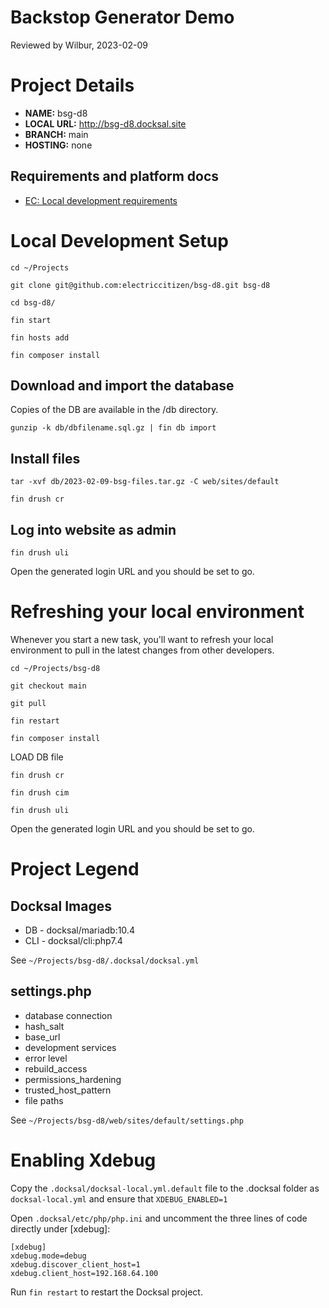 Backstop Generator Demo
=======================
Reviewed by Wilbur, 2023-02-09

# Project Details

- **NAME:**  bsg-d8
- **LOCAL URL:** http://bsg-d8.docksal.site
- **BRANCH:** main
- **HOSTING:** none

## Requirements and platform docs

- [EC: Local development requirements](https://docs.google.com/document/d/1_yeISu5bW5637TCeXByi82LUUfD1jeeSDHh5IeiPz4o/edit?usp=sharing)

# Local Development Setup

`cd ~/Projects`

`git clone git@github.com:electriccitizen/bsg-d8.git bsg-d8`

`cd bsg-d8/`

`fin start`

`fin hosts add`

`fin composer install`

## Download and import the database

Copies of the DB are available in the /db directory.

`gunzip -k db/dbfilename.sql.gz | fin db import`

## Install files

`tar -xvf db/2023-02-09-bsg-files.tar.gz -C web/sites/default`

`fin drush cr`

## Log into website as admin

`fin drush uli`

Open the generated login URL and you should be set to go.

# Refreshing your local environment

Whenever you start a new task, you'll want to refresh your local environment to pull in the latest changes from other developers.

`cd ~/Projects/bsg-d8`

`git checkout main`

`git pull`

`fin restart`

`fin composer install`

LOAD DB file

`fin drush cr`

`fin drush cim`

`fin drush uli`

Open the generated login URL and you should be set to go.

# Project Legend
## Docksal Images
- DB - docksal/mariadb:10.4
- CLI - docksal/cli:php7.4

See `~/Projects/bsg-d8/.docksal/docksal.yml` 

## settings.php
- database connection
- hash_salt
- base_url
- development services
- error level
- rebuild_access
- permissions_hardening
- trusted_host_pattern
- file paths

See `~/Projects/bsg-d8/web/sites/default/settings.php`

# Enabling Xdebug

Copy the `.docksal/docksal-local.yml.default` file to the .docksal folder as `docksal-local.yml` and ensure that `XDEBUG_ENABLED=1`

Open `.docksal/etc/php/php.ini` and uncomment the three lines of code directly under [xdebug]:

```
[xdebug]
xdebug.mode=debug
xdebug.discover_client_host=1
xdebug.client_host=192.168.64.100
```

Run `fin restart` to restart the Docksal project.

